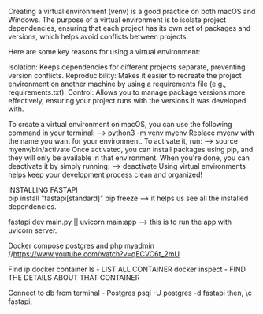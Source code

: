 Creating a virtual environment (venv) is a good practice on both macOS and Windows. The purpose of a virtual environment is to isolate project dependencies, ensuring that each project has its own set of packages and versions, which helps avoid conflicts between projects.

Here are some key reasons for using a virtual environment:

Isolation: Keeps dependencies for different projects separate, preventing version conflicts.
Reproducibility: Makes it easier to recreate the project environment on another machine by using a requirements file (e.g., requirements.txt).
Control: Allows you to manage package versions more effectively, ensuring your project runs with the versions it was developed with.

To create a virtual environment on macOS, you can use the following command in your terminal:
--> python3 -m venv myenv
Replace myenv with the name you want for your environment. To activate it, run:
--> source myenv/bin/activate
Once activated, you can install packages using pip, and they will only be available in that environment. When you're done, you can deactivate it by simply running:
--> deactivate
Using virtual environments helps keep your development process clean and organized!


INSTALLING FASTAPI  
pip install "fastapi[standard]"
pip freeze --> it helps us see all the installed dependencies.


fastapi dev main.py || uvicorn main:app --> this is to run the app with uvicorn server.


Docker compose postgres and php myadmin
 //https://www.youtube.com/watch?v=qECVC6t_2mU

 Find ip 
 docker container ls - LIST ALL CONTAINER
 docker inspect <CONTAINER ID> - FIND THE DETAILS ABOUT THAT CONTAINER

 Connect to db from terminal - Postgres
 psql -U postgres -d fastapi
 then,
 \c fastapi;
